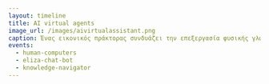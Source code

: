 ```yaml
---
layout: timeline 
title: AI virtual agents
image_url: /images/aivirtualassistant.png
caption: Ένας εικονικός πράκτορας συνδυάζει την επεξεργασία φυσικής γλώσσας, την έξυπνη αναζήτηση και την αυτοματοποίηση ρομποτικών διαδικασιών (RPA) σε ένα περιβάλλον εργασίας συνομιλίας - συνήθως ένα chatbot. 
events:
  - human-computers
  - eliza-chat-bot
  - knowledge-navigator
---
```


